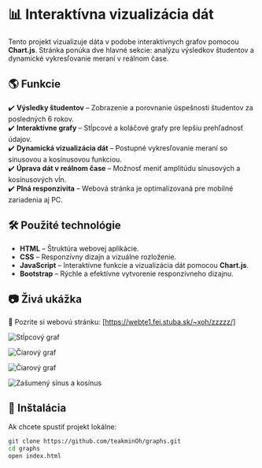 # 📊 Interaktívna vizualizácia dát  

Tento projekt vizualizuje dáta v podobe interaktívnych grafov pomocou **Chart.js**. Stránka ponúka dve hlavné sekcie: analýzu výsledkov študentov a dynamické vykresľovanie meraní v reálnom čase.  

## 🌎 Funkcie  

✔️ **Výsledky študentov** – Zobrazenie a porovnanie úspešnosti študentov za posledných 6 rokov.  
✔️ **Interaktívne grafy** – Stĺpcové a koláčové grafy pre lepšiu prehľadnosť údajov.  
✔️ **Dynamická vizualizácia dát** – Postupné vykresľovanie meraní so sínusovou a kosínusovou funkciou.  
✔️ **Úprava dát v reálnom čase** – Možnosť meniť amplitúdu sínusových a kosínusových vĺn.  
✔️ **Plná responzivita** – Webová stránka je optimalizovaná pre mobilné zariadenia aj PC.  

## 🛠️ Použité technológie  

- **HTML** – Štruktúra webovej aplikácie.  
- **CSS** – Responzívny dizajn a vizuálne rozloženie.  
- **JavaScript** – Interaktívne funkcie a vizualizácia dát pomocou **Chart.js**.  
- **Bootstrap** – Rýchle a efektívne vytvorenie responzívneho dizajnu.    

## 📷 Živá ukážka  

🔗 Pozrite si webovú stránku: [https://webte1.fei.stuba.sk/~xoh/zzzzz/]

![Stĺpcový graf](https://github.com/user-attachments/assets/ad5a65ed-9e3a-430c-8c80-635c80ef3a55)

![Čiarový graf](https://github.com/user-attachments/assets/bfecef68-ce5b-4873-964b-1154ce76e5fa)

![Čiarový graf](https://github.com/user-attachments/assets/16d54f06-a377-4d37-86e1-d086fa251278)

![Zašumený sínus a kosínus](https://github.com/user-attachments/assets/9e5cdaff-daf2-4e42-9a93-68e4846e9199)



## 🚀 Inštalácia  

Ak chcete spustiť projekt lokálne:  

```bash
git clone https://github.com/teakminOh/graphs.git
cd graphs
open index.html
